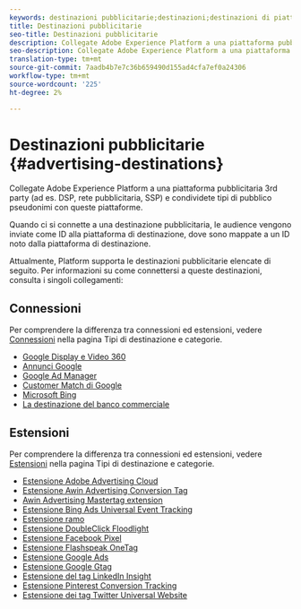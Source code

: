 ```yaml
---
keywords: destinazioni pubblicitarie;destinazioni;destinazioni di piattaforme
title: Destinazioni pubblicitarie
seo-title: Destinazioni pubblicitarie
description: Collegate Adobe Experience Platform a una piattaforma pubblicitaria 3rd party (ad es. DSP, rete pubblicitaria, SSP) e condividete tipi di pubblico pseudonimi con queste piattaforme.
seo-description: Collegate Adobe Experience Platform a una piattaforma pubblicitaria 3rd party (ad es. DSP, rete pubblicitaria, SSP) e condividete tipi di pubblico pseudonimi con queste piattaforme.
translation-type: tm+mt
source-git-commit: 7aadb4b7e7c36b659490d155ad4cfa7ef0a24306
workflow-type: tm+mt
source-wordcount: '225'
ht-degree: 2%

---
```



# Destinazioni pubblicitarie {#advertising-destinations}

Collegate Adobe Experience Platform a una piattaforma pubblicitaria 3rd party (ad es. DSP, rete pubblicitaria, SSP) e condividete tipi di pubblico pseudonimi con queste piattaforme.

Quando ci si connette a una destinazione pubblicitaria, le audience vengono inviate come ID alla piattaforma di destinazione, dove sono mappate a un ID noto dalla piattaforma di destinazione.

Attualmente, Platform supporta le destinazioni pubblicitarie elencate di seguito. Per informazioni su come connettersi a queste destinazioni, consulta i singoli collegamenti:

## Connessioni

Per comprendere la differenza tra connessioni ed estensioni, vedere [Connessioni](../../destination-types.md#connections) nella pagina Tipi di destinazione e categorie.

- [Google Display e Video 360](./google-dv360.md)
- [Annunci Google](./google-ads-destination.md)
- [Google Ad Manager](./google-ad-manager.md)
- [Customer Match di Google](./google-customer-match.md)
- [Microsoft Bing](./bing.md)
- [La destinazione del banco commerciale](./tradedesk.md)

## Estensioni

Per comprendere la differenza tra connessioni ed estensioni, vedere [Estensioni](../../destination-types.md#extensions) nella pagina Tipi di destinazione e categorie.

- [Estensione Adobe Advertising Cloud](./adobe-advertising-cloud.md)
- [Estensione Awin Advertising Conversion Tag](./awin-conversiontag.md)
- [Awin Advertising Mastertag extension](./awin-mastertag.md)
- [Estensione Bing Ads Universal Event Tracking](./bing-ads.md)
- [Estensione ramo](./branch.md)
- [Estensione DoubleClick Floodlight](./doubleclick-floodlight.md)
- [Estensione Facebook Pixel](./facebook-pixel.md)
- [Estensione Flashspeak OneTag](./flashtalking.md)
- [Estensione Google Ads](./google-ads-extension.md)
- [Estensione Google Gtag](./gtag-advertising.md)
- [Estensione del tag LinkedIn Insight](./linkedin.md)
- [Estensione Pinterest Conversion Tracking](./pinterest.md)
- [Estensione dei tag Twitter Universal Website](./twitter-uwt.md)